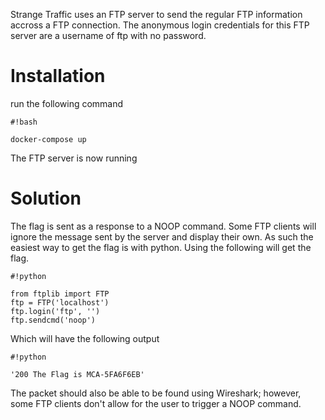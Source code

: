 Strange Traffic uses an FTP server to send the regular FTP information accross a FTP connection.  The anonymous login credentials for this FTP server are a username of ftp with no password.

# Installation #

run the following command


```
#!bash

docker-compose up
```

The FTP server is now running

# Solution #
The flag is sent as a response to a NOOP command.  Some FTP clients will ignore the message sent by the server and display their own.  As such the easiest way to get the flag is with python.  Using the following will get the flag.

```
#!python

from ftplib import FTP
ftp = FTP('localhost')
ftp.login('ftp', '')
ftp.sendcmd('noop')

```

Which will have the following output



```
#!python

'200 The Flag is MCA-5FA6F6EB'
```


The packet should also be able to be found using Wireshark; however, some FTP clients don't allow for the user to trigger a NOOP command.
